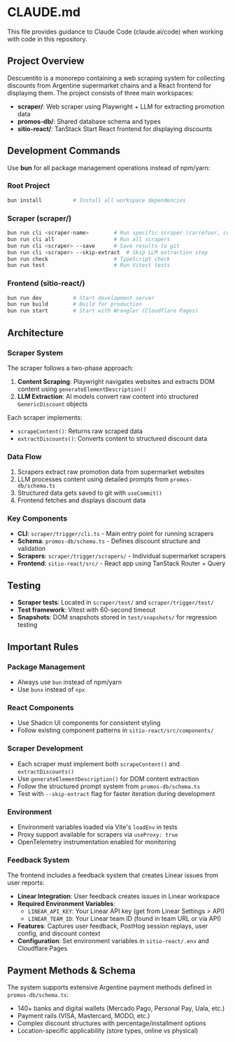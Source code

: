 # CLAUDE.md

This file provides guidance to Claude Code (claude.ai/code) when working with code in this repository.

## Project Overview

Descuentito is a monorepo containing a web scraping system for collecting discounts from Argentine supermarket chains and a React frontend for displaying them. The project consists of three main workspaces:

- **scraper/**: Web scraper using Playwright + LLM for extracting promotion data
- **promos-db/**: Shared database schema and types
- **sitio-react/**: TanStack Start React frontend for displaying discounts

## Development Commands

Use **bun** for all package management operations instead of npm/yarn:

### Root Project
```bash
bun install          # Install all workspace dependencies
```

### Scraper (scraper/)
```bash
bun run cli <scraper-name>        # Run specific scraper (carrefour, coto, dia, jumbo, changomas, makro)
bun run cli all                   # Run all scrapers
bun run cli <scraper> --save      # Save results to git
bun run cli <scraper> --skip-extract  # Skip LLM extraction step
bun run check                     # TypeScript check
bun run test                      # Run Vitest tests
```

### Frontend (sitio-react/)
```bash
bun run dev          # Start development server
bun run build        # Build for production
bun run start        # Start with Wrangler (Cloudflare Pages)
```

## Architecture

### Scraper System
The scraper follows a two-phase approach:
1. **Content Scraping**: Playwright navigates websites and extracts DOM content using `generateElementDescription()`
2. **LLM Extraction**: AI models convert raw content into structured `GenericDiscount` objects

Each scraper implements:
- `scrapeContent()`: Returns raw scraped data
- `extractDiscounts()`: Converts content to structured discount data

### Data Flow
1. Scrapers extract raw promotion data from supermarket websites
2. LLM processes content using detailed prompts from `promos-db/schema.ts`
3. Structured data gets saved to git with `useCommit()`
4. Frontend fetches and displays discount data

### Key Components
- **CLI**: `scraper/trigger/cli.ts` - Main entry point for running scrapers
- **Schema**: `promos-db/schema.ts` - Defines discount structure and validation
- **Scrapers**: `scraper/trigger/scrapers/` - Individual supermarket scrapers
- **Frontend**: `sitio-react/src/` - React app using TanStack Router + Query

## Testing

- **Scraper tests**: Located in `scraper/test/` and `scraper/trigger/test/`
- **Test framework**: Vitest with 60-second timeout
- **Snapshots**: DOM snapshots stored in `test/snapshots/` for regression testing

## Important Rules

### Package Management
- Always use `bun` instead of npm/yarn
- Use `bunx` instead of `npx`

### React Components  
- Use Shadcn UI components for consistent styling
- Follow existing component patterns in `sitio-react/src/components/`

### Scraper Development
- Each scraper must implement both `scrapeContent()` and `extractDiscounts()`
- Use `generateElementDescription()` for DOM content extraction
- Follow the structured prompt system from `promos-db/schema.ts`
- Test with `--skip-extract` flag for faster iteration during development

### Environment
- Environment variables loaded via Vite's `loadEnv` in tests
- Proxy support available for scrapers via `useProxy: true`
- OpenTelemetry instrumentation enabled for monitoring

### Feedback System
The frontend includes a feedback system that creates Linear issues from user reports:
- **Linear Integration**: User feedback creates issues in Linear workspace
- **Required Environment Variables**:
  - `LINEAR_API_KEY`: Your Linear API key (get from Linear Settings > API)
  - `LINEAR_TEAM_ID`: Your Linear team ID (found in team URL or via API)
- **Features**: Captures user feedback, PostHog session replays, user config, and discount context
- **Configuration**: Set environment variables in `sitio-react/.env` and Cloudflare Pages

## Payment Methods & Schema

The system supports extensive Argentine payment methods defined in `promos-db/schema.ts`:
- 140+ banks and digital wallets (Mercado Pago, Personal Pay, Uala, etc.)
- Payment rails (VISA, Mastercard, MODO, etc.)
- Complex discount structures with percentage/installment options
- Location-specific applicability (store types, online vs physical)